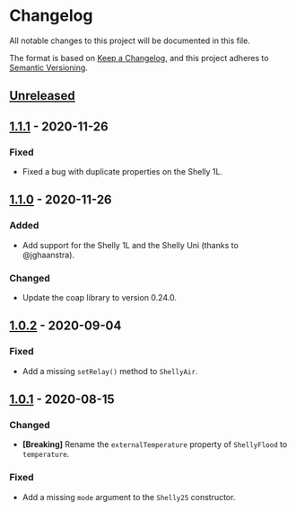 # Changelog
All notable changes to this project will be documented in this file.

The format is based on [Keep a Changelog](https://keepachangelog.com/en/1.0.0/),
and this project adheres to [Semantic Versioning](https://semver.org/spec/v2.0.0.html).

## [Unreleased]

## [1.1.1] - 2020-11-26
### Fixed
- Fixed a bug with duplicate properties on the Shelly 1L.

## [1.1.0] - 2020-11-26
### Added
- Add support for the Shelly 1L and the Shelly Uni (thanks to @jghaanstra).

### Changed
- Update the coap library to version 0.24.0.

## [1.0.2] - 2020-09-04
### Fixed
- Add a missing `setRelay()` method to `ShellyAir`.

## [1.0.1] - 2020-08-15
### Changed
- **[Breaking]** Rename the `externalTemperature` property of `ShellyFlood` to
  `temperature`.

### Fixed
- Add a missing `mode` argument to the `Shelly25` constructor.

[Unreleased]: https://github.com/alexryd/node-shellies/compare/v1.1.1...HEAD
[1.1.1]: https://github.com/alexryd/node-shellies/compare/v1.1.0...v1.1.1
[1.1.0]: https://github.com/alexryd/node-shellies/compare/v1.0.2...v1.1.0
[1.0.2]: https://github.com/alexryd/node-shellies/compare/v1.0.1...v1.0.2
[1.0.1]: https://github.com/alexryd/node-shellies/compare/v1.0.0...v1.0.1
